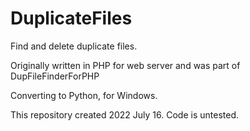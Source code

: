 # DuplicateFiles
Find and delete duplicate files.

Originally written in PHP for web server and was part of DupFileFinderForPHP

Converting to Python, for Windows.

This repository created 2022 July 16. Code is untested.
